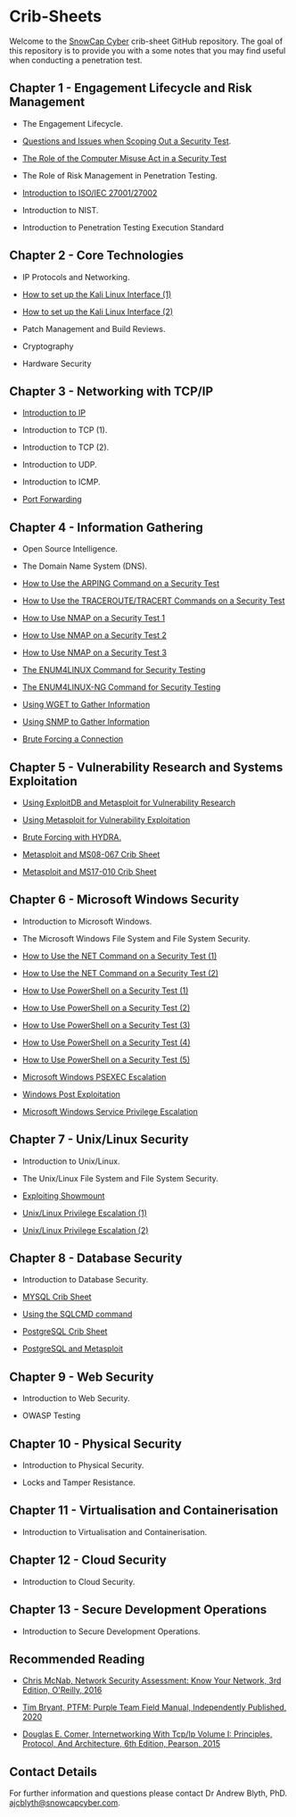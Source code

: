 # Crib-Sheets

Welcome to the [SnowCap Cyber](https://www.snowcapcyber.com) crib-sheet GitHub repository. The goal of this repository is to provide you with a some notes that you may find useful when conducting a penetration test.


## Chapter 1 - Engagement Lifecycle and Risk Management

* The Engagement Lifecycle.

* [Questions and Issues when Scoping Out a Security Test](https://github.com/snowcapcyber/CribSheets/blob/main/Scripts/Penitration%20Test%20Scoping%20Document%20Crib%20Sheet.pdf).

* [The Role of the Computer Misuse Act in a Security Test](https://github.com/snowcapcyber/CribSheets/blob/main/Scripts/The%20CMA%20Crib%20Sheet.pdf)

* The Role of Risk Management in Penetration Testing.

* [Introduction to ISO/IEC 27001/27002](https://github.com/snowcapcyber/CribSheets/blob/main/Scripts/Introduction%20to%20ISO2700%20Crib%20Sheet.pdf)

* Introduction to NIST.

* Introduction to Penetration Testing Execution Standard

## Chapter 2 - Core Technologies

* IP Protocols and Networking.

* [How to set up the Kali Linux Interface (1)](https://github.com/snowcapcyber/CribSheets-for-Penetration-Testing/blob/main/Scripts/Kali%20Network%20Configuration%20Crib%20Sheet%201.pdf)

* [How to set up the Kali Linux Interface (2)](https://github.com/snowcapcyber/CribSheets-for-Penetration-Testing/blob/main/Scripts/Kali%20Network%20Configuration%20Crib%20Sheet%202.pdf)

* Patch Management and Build Reviews.

* Cryptography

* Hardware Security

## Chapter 3 - Networking with TCP/IP

* [Introduction to IP](https://github.com/snowcapcyber/CribSheets-for-Penetration-Testing/blob/main/Scripts/The%20IP%20Crib%20Sheet.pdf)

* Introduction to TCP (1).

* Introduction to TCP (2).

* Introduction to UDP.

* Introduction to ICMP.

* [Port Forwarding](https://github.com/snowcapcyber/CribSheets-for-Penetration-Testing/blob/main/Scripts/The%20Port%20Forwarding%20Crib%20Sheet.pdf)

## Chapter 4 - Information Gathering

* Open Source Intelligence.

* The Domain Name System (DNS).

* [How to Use the ARPING Command on a Security Test](https://github.com/snowcapcyber/CribSheets-for-Penetration-Testing/blob/main/Scripts/The%20ARPing%20Command%20Crib%20Sheet.pdf)

* [How to Use the TRACEROUTE/TRACERT Commands on a Security Test](https://github.com/snowcapcyber/CribSheets-for-Penetration-Testing/blob/main/Scripts/The%20Tracroute%20Crib%20Sheet.pdf)

* [How to Use NMAP on a Security Test 1](https://github.com/snowcapcyber/CribSheets-for-Penetration-Testing/blob/main/Scripts/NMAP%201%20Crib%20Sheet.pdf)

* [How to Use NMAP on a Security Test 2](https://github.com/snowcapcyber/CribSheets-for-Penetration-Testing/blob/main/Scripts/NMAP%202%20%20Crib%20Sheet.pdf)

* [How to Use NMAP on a Security Test 3](https://github.com/snowcapcyber/CribSheets-for-Penetration-Testing/blob/main/Scripts/NMAP%203%20Crib%20Sheet.pdf)

* [The ENUM4LINUX Command for Security Testing](https://github.com/snowcapcyber/CribSheets-for-Penetration-Testing/blob/main/Scripts/The%20ENUM4LINUX%20Crib%20Sheet.pdf)

* [The ENUM4LINUX-NG Command for Security Testing](https://github.com/snowcapcyber/CribSheets-for-Penetration-Testing/blob/main/Scripts/The%20ENUM4LINUX-NG%20Crib%20Sheet.pdf)


* [Using WGET to Gather Information](https://github.com/snowcapcyber/CribSheets-for-Penetration-Testing/blob/main/Scripts/Using%20WGET%20Crib%20Sheet.pdf)

* [Using SNMP to Gather Information](https://github.com/snowcapcyber/CribSheets-for-Penetration-Testing/blob/main/Scripts/Using%20SNMP%20Crib%20Sheet.pdf)

* [Brute Forcing a Connection](https://github.com/snowcapcyber/CribSheets-for-Penetration-Testing/blob/main/Scripts/Using%20Hydra%20Crib%20Sheet.pdf)

## Chapter 5 - Vulnerability Research and Systems Exploitation

* [Using ExploitDB and Metasploit for Vulnerability Research](https://github.com/snowcapcyber/CribSheets-for-Penetration-Testing/blob/main/Scripts/ExploitDB%20and%20Metasploit%20for%20Vulnerability%20Research%20Crib%20Sheet.pdf)

* [Using Metasploit for Vulnerability Exploitation](https://github.com/snowcapcyber/CribSheets-for-Penetration-Testing/blob/main/Scripts/Meterpreter%20Crib%20Sheet.pdf)

* [Brute Forcing with HYDRA.](https://github.com/snowcapcyber/CribSheets-for-Penetration-Testing/blob/main/Scripts/Using%20Hydra%20Crib%20Sheet.pdf)

* [Metasploit and MS08-067 Crib Sheet](https://github.com/snowcapcyber/CribSheets-for-Penetration-Testing/blob/main/Scripts/Metasploit%20and%20MS08-067%20Crib%20Sheet.pdf)

* [Metasploit and MS17-010 Crib Sheet](https://github.com/snowcapcyber/CribSheets-for-Penetration-Testing/blob/main/Scripts/Metasploit%20and%20MS17-010%20Crib%20Sheet.pdf)


## Chapter 6 - Microsoft Windows Security

* Introduction to Microsoft Windows.

* The Microsoft Windows File System and File System Security.

* [How to Use the NET Command on a Security Test (1)](https://github.com/snowcapcyber/CribSheets-for-Penetration-Testing/blob/main/Scripts/The%20NET%20Command%20Crib%20Sheet%201.pdf)

* [How to Use the NET Command on a Security Test (2)](https://github.com/snowcapcyber/CribSheets-for-Penetration-Testing/blob/main/Scripts/The%20NET%20Command%20Crib%20Sheet%202.pdf)

* [How to Use PowerShell on a Security Test (1)](https://github.com/snowcapcyber/CribSheets-for-Penetration-Testing/blob/main/Scripts/Using%20Powershell%20Crib%20Sheet%201.pdf)

* [How to Use PowerShell on a Security Test (2)](https://github.com/snowcapcyber/CribSheets-for-Penetration-Testing/blob/main/Scripts/Using%20Powershell%20Crib%20Sheet%202.pdf)

* [How to Use PowerShell on a Security Test (3)](https://github.com/snowcapcyber/CribSheets-for-Penetration-Testing/blob/main/Scripts/Using%20Powershell%20Crib%20Sheet%203.pdf)

* [How to Use PowerShell on a Security Test (4)](https://github.com/snowcapcyber/CribSheets-for-Penetration-Testing/blob/main/Scripts/Using%20Powershell%20Crib%20Sheet%204.pdf)

* [How to Use PowerShell on a Security Test (5)](https://github.com/snowcapcyber/CribSheets-for-Penetration-Testing/blob/main/Scripts/Using%20Powershell%20Crib%20Sheet%205.pdf)

* [Microsoft Windows PSEXEC Escalation](https://github.com/snowcapcyber/CribSheets-for-Penetration-Testing/blob/main/Scripts/The%20PSExec%20Pass%20the%20Hash%20Crib%20Sheet.pdf)

* [Windows Post Exploitation](https://github.com/snowcapcyber/CribSheets-for-Penetration-Testing/blob/main/Scripts/The%20Windows%20Post%20Expliotation%20Crib%20Sheet%201.pdf)

* [Microsoft Windows Service Privilege Escalation](https://github.com/snowcapcyber/CribSheets-for-Penetration-Testing/blob/main/Scripts/Microsoft%20Windows%20Service%20Privilege%20Escalation%20Crib%20Sheet%201.pdf)


## Chapter 7 - Unix/Linux Security

* Introduction to Unix/Linux.

* The Unix/Linux File System and File System Security.

* [Exploiting Showmount](https://github.com/snowcapcyber/CribSheets-for-Penetration-Testing/blob/main/Scripts/The%20Showmount%20Crib%20Sheet.pdf)

* [Unix/Linux Privilege Escalation (1)](https://github.com/snowcapcyber/CribSheets-for-Penetration-Testing/blob/main/Scripts/Unix:Linux%20Privilege%20Escalation%20Crib%20Sheet%201.pdf)

* [Unix/Linux Privilege Escalation (2)](https://github.com/snowcapcyber/CribSheets-for-Penetration-Testing/blob/main/Scripts/Unix:Linux%20Privilege%20Escalation%20Crib%20Sheet%202.pdf)

## Chapter 8 - Database Security

* Introduction to Database Security.


* [MYSQL Crib Sheet](https://github.com/snowcapcyber/CribSheets-for-Penetration-Testing/blob/main/Scripts/The%20MySQL%20Crib%20Sheet.pdf)

* [Using the SQLCMD command](https://github.com/snowcapcyber/CribSheets-for-Penetration-Testing/blob/main/Scripts/Using%20SQLCMD%20Crib%20Sheet.pdf)

* [PostgreSQL Crib Sheet](https://github.com/snowcapcyber/CribSheets-for-Penetration-Testing/blob/main/Scripts/The%20PostgreSQL%20Crib%20Sheet.pdf)

* [PostgreSQL and Metasploit](https://github.com/snowcapcyber/CribSheets-for-Penetration-Testing/blob/main/Scripts/The%20PostgreSQL%20and%20Metasploit%20Crib%20Sheet.pdf)

## Chapter 9 - Web Security

* Introduction to Web Security.

* OWASP Testing

## Chapter 10 - Physical Security

* Introduction to Physical Security.

* Locks and Tamper Resistance.

## Chapter 11 - Virtualisation and Containerisation

* Introduction to Virtualisation and Containerisation.

## Chapter 12 - Cloud Security

* Introduction to Cloud Security.

## Chapter 13 - Secure Development Operations

* Introduction to Secure Development Operations.

## Recommended Reading

* [Chris McNab, Network Security Assessment: Know Your Network, 3rd Edition, O'Reilly, 2016](https://www.amazon.co.uk/Network-Security-Assessment-Know-Your/dp/149191095X/ref=sr_1_1?crid=2RI4CBCKBC79C&keywords=network+security+assessment&qid=1657708066&sprefix=network+security+a%2Caps%2C63&sr=8-1)

* [Tim Bryant, PTFM: Purple Team Field Manual, Independently Published, 2020](https://www.amazon.co.uk/PTFM-Purple-Team-Field-Manual/dp/B08LJV1QCD/ref=sr_1_1?crid=BR8A8SAS3HCN&keywords=ptfm&qid=1657708194&sprefix=ptfm%2Caps%2C167&sr=8-1)

* [Douglas E. Comer, Internetworking With Tcp/Ip Volume I: Principles, Protocol, And Architecture, 6th Edition, Pearson, 2015](https://www.amazon.co.uk/Internetworking-Tcp-Ip-Principles-Architecture/dp/9332550107/ref=sr_1_2?qid=1657708327&refinements=p_27%3ADouglas+E.+Comer&s=books&sr=1-2&text=Douglas+E.+Comer)

## Contact Details

For further information and questions please contact Dr Andrew Blyth, PhD. <ajcblyth@snowcapcyber.com>.
